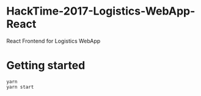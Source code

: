 # HackTime-2017-Logistics-WebApp-React
React Frontend for Logistics WebApp

# Getting started
```
yarn
yarn start
```
